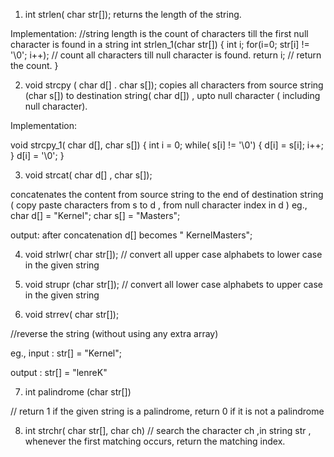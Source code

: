 1) int strlen( char str[]);
returns the length of the string.

Implementation:
//string length is the count of characters till the first null character is found in a string
int strlen_1(char str[])
{
int i;
for(i=0; str[i] != '\0'; i++); // count all characters till null character is found.
return i;  // return the count.
}

2) void strcpy ( char d[] . char s[]);
copies all characters from source string (char s[]) to destination string( char d[]) , upto null character ( including null character).

Implementation:

void strcpy_1( char d[], char s[])
{
int i = 0;
while( s[i] != '\0')
{
d[i] = s[i];
i++;
}
d[i] = '\0';
}

3) void strcat( char d[] , char s[]);

concatenates the content from source string to the end of destination string ( copy paste characters from s to  d , from null character index in d )
eg., char d[] = "Kernel";
char s[] = "Masters";

output: after concatenation d[] becomes " KernelMasters";

4)  void strlwr( char str[]);
// convert all upper case alphabets to lower case in the given string

5) void strupr (char str[]);
// convert all lower case alphabets to upper case in the given string

6) void strrev( char str[]);

//reverse the string (without using any extra array)

eg., input : str[] = "Kernel";

output : str[] = "lenreK"

7) int palindrome (char str[])

// return 1 if the given string is a palindrome, return 0 if it is not a palindrome

8) int strchr( char str[], char ch)
// search the character ch ,in string str , whenever the first matching occurs, return the matching index. 
